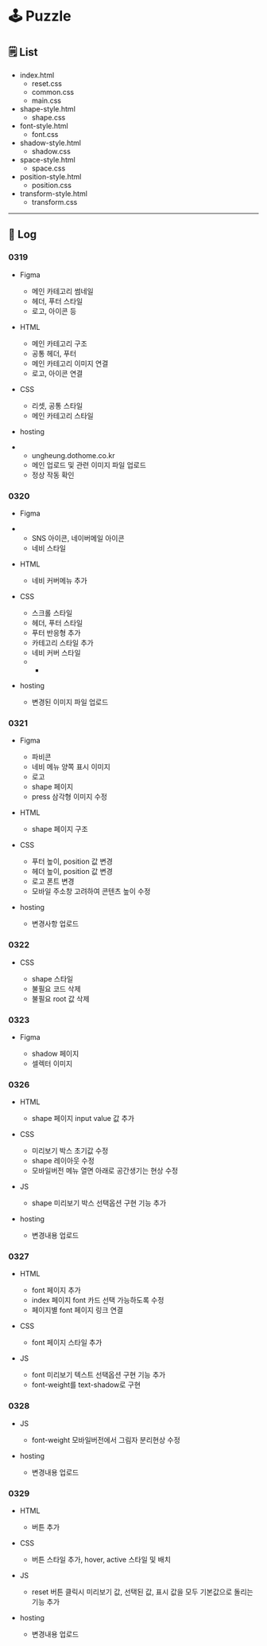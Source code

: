 # 🕹️ Puzzle

## 🗒️ List

-   index.html
    -   reset.css
    -   common.css
    -   main.css
-   shape-style.html
    -   shape.css
-   font-style.html
    -   font.css
-   shadow-style.html
    -   shadow.css
-   space-style.html
    -   space.css
-   position-style.html
    -   position.css
-   transform-style.html
    -   transform.css

---

## 🔖 Log

### 0319

-   Figma

    -   메인 카테고리 썸네일
    -   헤더, 푸터 스타일
    -   로고, 아이콘 등

-   HTML

    -   메인 카테고리 구조
    -   공통 헤더, 푸터
    -   메인 카테고리 이미지 연결
    -   로고, 아이콘 연결

-   CSS

    -   리셋, 공통 스타일
    -   메인 카테고리 스타일

-   hosting
-   -   ungheung.dothome.co.kr
    -   메인 업로드 및 관련 이미지 파일 업로드
    -   정상 작동 확인

### 0320

-   Figma
-   -   SNS 아이콘, 네이버메일 아이콘
    -   네비 스타일

-   HTML

    -   네비 커버메뉴 추가

-   CSS

    -   스크롤 스타일
    -   헤더, 푸터 스타일
    -   푸터 반응형 추가
    -   카테고리 스타일 추가
    -   네비 커버 스타일
    -   -

-   hosting

    -   변경된 이미지 파일 업로드

### 0321

-   Figma

    -   파비콘
    -   네비 메뉴 양쪽 표시 이미지
    -   로고
    -   shape 페이지
    -   press 삼각형 이미지 수정

-   HTML

    -   shape 페이지 구조

-   CSS

    -   푸터 높이, position 값 변경
    -   헤더 높이, position 값 변경
    -   로고 폰트 변경
    -   모바일 주소창 고려하여 콘텐츠 높이 수정

-   hosting

    -   변경사항 업로드

### 0322

-   CSS

    -   shape 스타일
    -   불필요 코드 삭제
    -   불필요 root 값 삭제

### 0323

-   Figma

    -   shadow 페이지
    -   셀렉터 이미지

### 0326

-   HTML

    -   shape 페이지 input value 값 추가

-   CSS

    -   미리보기 박스 초기값 수정
    -   shape 레이아웃 수정
    -   모바일버전 메뉴 열면 아래로 공간생기는 현상 수정

-   JS

    -   shape 미리보기 박스 선택옵션 구현 기능 추가

-   hosting

    -   변경내용 업로드

### 0327

-   HTML

    -   font 페이지 추가
    -   index 페이지 font 카드 선택 가능하도록 수정
    -   페이지별 font 페이지 링크 연결

-   CSS

    -   font 페이지 스타일 추가

-   JS

    -   font 미리보기 텍스트 선택옵션 구현 기능 추가
    -   font-weight를 text-shadow로 구현

### 0328

-   JS

    -   font-weight 모바일버전에서 그림자 분리현상 수정

-   hosting

    -   변경내용 업로드

### 0329

-   HTML

    -   버튼 추가

-   CSS

    -   버튼 스타일 추가, hover, active 스타일 및 배치

-   JS

    -   reset 버튼 클릭시 미리보기 값, 선택된 값, 표시 값을 모두 기본값으로 돌리는 기능 추가

-   hosting

    -   변경내용 업로드
